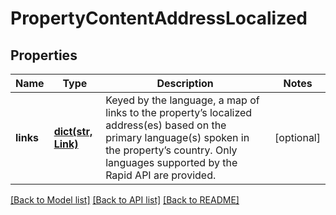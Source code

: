 # PropertyContentAddressLocalized

## Properties
Name | Type | Description | Notes
------------ | ------------- | ------------- | -------------
**links** | [**dict(str, Link)**](Link.md) | Keyed by the language, a map of links to the property’s localized address(es) based on the primary language(s) spoken in the property’s country. Only languages supported by the Rapid API are provided. | [optional] 

[[Back to Model list]](../README.md#documentation-for-models) [[Back to API list]](../README.md#documentation-for-api-endpoints) [[Back to README]](../README.md)



